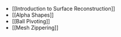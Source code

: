 - [[Introduction to Surface Reconstruction]]
- [[Alpha Shapes]]
- [[Ball Pivoting]]
- [[Mesh Zippering]]